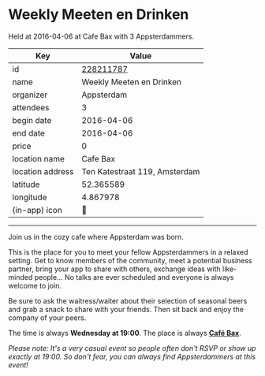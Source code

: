 # Weekly Meeten en Drinken
Held at 2016-04-06 at Cafe Bax with 3 Appsterdammers.
        
|Key|Value
|---|---|
|id|[228211787](https://www.meetup.com/appsterdam/events/228211787/)|
|name|Weekly Meeten en Drinken|
|organizer|Appsterdam|
|attendees|3|
|begin date|2016-04-06|
|end date|2016-04-06|
|price|0|
|location name|Cafe Bax|
|location address|Ten Katestraat 119, Amsterdam|
|latitude|52.365589|
|longitude|4.867978|
|(in-app) icon|🍺|

---

Join us in the cozy cafe where Appsterdam was born.

This is the place for you to meet your fellow Appsterdammers in a relaxed setting. Get to know members of the community, meet a potential business partner, bring your app to share with others, exchange ideas with like-minded people... No talks are ever scheduled and everyone is always welcome to join.

Be sure to ask the waitress/waiter about their selection of seasonal beers and grab a snack to share with your friends. Then sit back and enjoy the company of your peers.

The time is always **Wednesday at 19:00**. The place is always **[Café Bax](http://www.cafebax.nl/)**.

*Please note: It's a very casual event so people often don't RSVP or show up exactly at 19:00. So don't fear, you can *always* find Appsterdammers at this event!*


